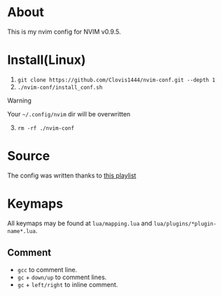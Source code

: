 # About

This is my nvim config for NVIM v0.9.5.

# Install(Linux)

1. `git clone https://github.com/Clovis1444/nvim-conf.git --depth 1 `
2. `./nvim-conf/install_conf.sh`

> [!WARNING]  
> Your `~/.config/nvim` dir will be overwritten

3. `rm -rf ./nvim-conf`

# Source

The config was written thanks to [this playlist](https://youtube.com/playlist?list=PLsz00TDipIffreIaUNk64KxTIkQaGguqn&si=Cd7yw67aVFjh54bH)

# Keymaps

All keymaps may be found at `lua/mapping.lua` and `lua/plugins/*plugin-name*.lua`.

## Comment

- `gcc` to comment line.
- `gc` + `down/up` to comment lines.
- `gc` + `left/right` to inline comment.
